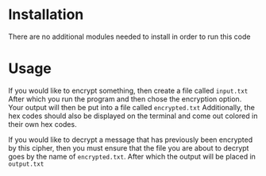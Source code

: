 # Installation
There are no additional modules needed to install in order to run this code

# Usage
If you would like to encrypt something, then create a file called `input.txt`
After which you run the program and then chose the encryption option. Your output
will then be put into a file called `encrypted.txt`
Additionally, the hex codes should also be displayed on the terminal
and come out colored in their own hex codes.

If you would like to decrypt a message that has previously been encrypted by
this cipher, then you must ensure that the file you are about to decrypt goes
by the name of `encrypted.txt`. After which the output will be placed in `output.txt`